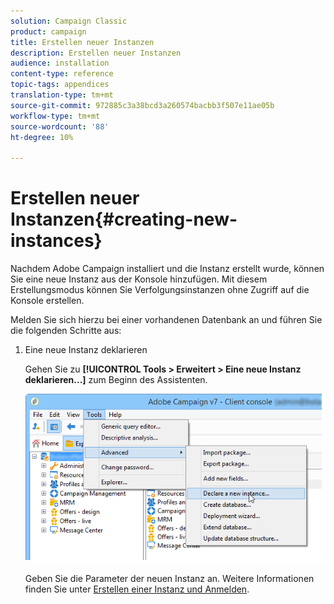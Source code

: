 ```yaml
---
solution: Campaign Classic
product: campaign
title: Erstellen neuer Instanzen
description: Erstellen neuer Instanzen
audience: installation
content-type: reference
topic-tags: appendices
translation-type: tm+mt
source-git-commit: 972885c3a38bcd3a260574bacbb3f507e11ae05b
workflow-type: tm+mt
source-wordcount: '88'
ht-degree: 10%

---
```



# Erstellen neuer Instanzen{#creating-new-instances}

Nachdem Adobe Campaign installiert und die Instanz erstellt wurde, können Sie eine neue Instanz aus der Konsole hinzufügen. Mit diesem Erstellungsmodus können Sie Verfolgungsinstanzen ohne Zugriff auf die Konsole erstellen.

Melden Sie sich hierzu bei einer vorhandenen Datenbank an und führen Sie die folgenden Schritte aus:

1. Eine neue Instanz deklarieren

   Gehen Sie zu **[!UICONTROL Tools > Erweitert > Eine neue Instanz deklarieren...]** zum Beginn des Assistenten.

   ![](assets/s_ncs_install_declare_instance_menu.png)

   Geben Sie die Parameter der neuen Instanz an. Weitere Informationen finden Sie unter [Erstellen einer Instanz und Anmelden](../../installation/using/creating-an-instance-and-logging-on.md).

